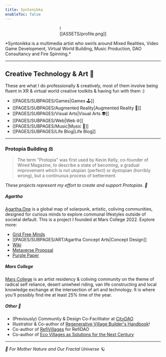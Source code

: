 ```yaml
---
title: Syntonikka
enableToc: false
---
```

<div style="width: 30%; margin: 0 auto">

![[ASSETS/profile.png]]

</div>
*Syntonikka is a multimedia artist who swirls around Mixed Realities, Video Game Development, Virtual World Building, Music Production, DAO Consultancy and Fire Spinning.*

----
## Creative Technology & Art 🦭
These are what I do professionally & creatively, most of them involve being fluent in XR & virtual world creative toolkits & having fun with them :)
- [[PAGES/SUBPAGES/Games|Games 🕹️]]
- [[PAGES/SUBPAGES/Augmented Reality|Augmented Reality 👻]]
- [[PAGES/SUBPAGES/Visual Arts|Visual Arts 👽]]
- [[PAGES/SUBPAGES/Web|Web 🌐]]
- [[PAGES/SUBPAGES/Music|Music 🎹]]
- [[PAGES/SUBPAGES/Life Blog|Life Blog]]
----
### Protopia Building ⚖️
>The term "Protopia" was first used by Kevin Kelly, co-founder of Wired Magazine, to describe a state of becoming, a gradual improvement which is not utopian (perfect) or dystopian (horribly wrong), but a continuous process of betterment.

*These projects represent my effort to create and support Protopias. 🫧*

##### Agartha
[Agartha.One](https://agartha.one) is a global map of solarpunk, artistic, coliving communities, designed for curious minds to explore communal lifestyles outside of societal default. 
This is a project I founded at Mars College 2022. Explore more:
- [Grid Free Minds](https://agartha1.substack.com/)
- [[PAGES/SUBPAGES/ART/Agartha Concept Arts|Concept Design]]
- [Wiki](https://www.notion.so/agarthamap/Agartha-913b57d888d44b86accabd9a75bd6a05)
- [Metaverse Proposal](https://www.figma.com/file/Zoel6YzzWMF30ZrSYmlFxi/Agartha-Metaverse?type=design&node-id=0-1)
- [Purple Paper](https://www.notion.so/agarthamap/Purple-Paper-5bc5e896b16f47779904c34465f41a3b)

##### Mars College
[Mars College](https://mars.college/) is an artist residency & coliving community on the theme of radical self reliance, desert uniwheel riding, van life constructing and local knowledge exchange at the intersection of art and technology. It is where you'll possibly find me at least 25% time of the year.

##### Other 💚
- (Previously) Community & Design Co-Facilitator at [CityDAO](https://citydao.io/)
- Illustratior & Co-author of [Regenerative Village Builder's Handbook](https://treehousedao.earth/)!
- Co-author of [RefiVillages](https://mirror.xyz/0x7340F1a1e4e38F43d2FCC85cdb2b764de36B40c0/ye6fI3GDY2FJA6mNbxru2L_97OjMalhdbVjKOunq2EI) for RefiDAO
- Co-author of [Eco Villages as Solutions for the Next Century](https://medium.com/@agartha.one/eco-villages-as-solutions-for-the-next-century-fe82f7535afb)

----
*🌱 For Mother Nature and Our Fractal Universe 🪐*
